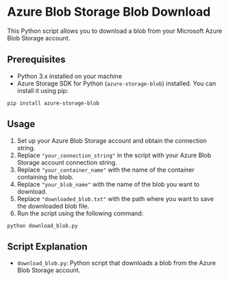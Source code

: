 # Azure Blob Storage Blob Download

This Python script allows you to download a blob from your Microsoft Azure Blob Storage account.

## Prerequisites

- Python 3.x installed on your machine
- Azure Storage SDK for Python (`azure-storage-blob`) installed. You can install it using pip:
```
pip install azure-storage-blob
```

## Usage

1. Set up your Azure Blob Storage account and obtain the connection string.
2. Replace `"your_connection_string"` in the script with your Azure Blob Storage account connection string.
3. Replace `"your_container_name"` with the name of the container containing the blob.
4. Replace `"your_blob_name"` with the name of the blob you want to download.
5. Replace `"downloaded_blob.txt"` with the path where you want to save the downloaded blob file.
6. Run the script using the following command:
```
python download_blob.py
```

## Script Explanation

- `download_blob.py`: Python script that downloads a blob from the Azure Blob Storage account.



